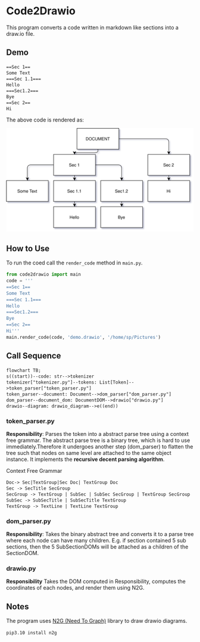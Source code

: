 # Code2Drawio
This program converts a code written in markdown like sections into a draw.io file.

## Demo
```
==Sec 1==
Some Text
===Sec 1.1===
Hello
===Sec1.2===
Bye
==Sec 2==
Hi
```
The above code is rendered as:

![Demo Diagram](./demo_diagram.svg)

## How to Use
To run the coed call the `render_code` method in `main.py`.
```python
from code2drawio import main
code = '''
==Sec 1==
Some Text
===Sec 1.1===
Hello
===Sec1.2===
Bye
==Sec 2==
Hi'''
main.render_code(code, 'demo.drawio', '/home/sp/Pictures')
````

## Call Sequence

```mermaid
flowchart TB;
s((start))--code: str-->tokenizer
tokenizer["tokenizer.py"]--tokens: List[Token]-->token_parser["token_parser.py"]
token_parser--document: Document-->dom_parser["dom_parser.py"]
dom_parser--document_dom: DocumentDOM-->drawio["drawio.py"]
drawio--diagram: drawio_diagram-->e((end))
```

### token_parser.py
**Responsibility**: Parses the token into a abstract parse tree using a context free grammar. The abstract parse tree is a binary tree, which is hard to use immediately.Therefore it undergoes another step (dom_parser) to flatten the tree such that nodes on same level are attached to the same object instance. It implements the **recursive decent parsing algorithm**.

Context Free Grammar
```
Doc-> Sec|TextGroup|Sec Doc| TextGroup Doc
Sec -> SecTitle SecGroup
SecGroup -> TextGroup | SubSec | SubSec SecGroup | TextGroup SecGroup
SubSec -> SubSecTitle | SubSecTitle TextGroup
TextGroup -> TextLine | TextLine TextGroup
```
### dom_parser.py
**Responsibility**: Takes the binary abstract tree and converts it to a parse tree where each node can have many children.
E.g. if section contained 5 sub sections, then the 5 SubSectionDOMs will be attached as a children of the SectionDOM.

### drawio.py
**Responsibility** Takes the DOM computed in Responsibility, computes the coordinates of each nodes, and render them using N2G.
## Notes
The program uses [N2G (Need To Graph)](https://github.com/dmulyalin/N2G) library to draw drawio diagrams.

```pip3.10 install n2g```